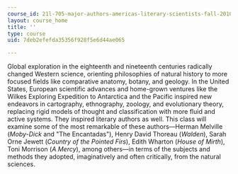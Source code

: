 ```yaml
---
course_id: 21l-705-major-authors-americas-literary-scientists-fall-2010
layout: course_home
title: ''
type: course
uid: 7deb2efefda35356f928f5e6d44ae065

---
```

Global exploration in the eighteenth and nineteenth centuries radically changed Western science, orienting philosophies of natural history to more focused fields like comparative anatomy, botany, and geology. In the United States, European scientific advances and home-grown ventures like the Wilkes Exploring Expedition to Antarctica and the Pacific inspired new endeavors in cartography, ethnography, zoology, and evolutionary theory, replacing rigid models of thought and classification with more fluid and active systems. They inspired literary authors as well. This class will examine some of the most remarkable of these authors—Herman Melville (_Moby-Dick_ and "The Encantadas"), Henry David Thoreau (_Walden_), Sarah Orne Jewett (_Country of the Pointed Firs_), Edith Wharton (_House of Mirth_), Toni Morrison (_A Mercy_), among others—in terms of the subjects and methods they adopted, imaginatively and often critically, from the natural sciences.
